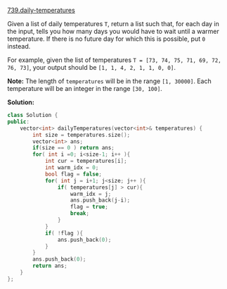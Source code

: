 [739.daily-temperatures](https://leetcode.com/problems/daily-temperatures/)  

Given a list of daily temperatures `T`, return a list such that, for each day in the input, tells you how many days you would have to wait until a warmer temperature. If there is no future day for which this is possible, put `0` instead.

For example, given the list of temperatures `T = [73, 74, 75, 71, 69, 72, 76, 73]`, your output should be `[1, 1, 4, 2, 1, 1, 0, 0]`.

**Note:** The length of `temperatures` will be in the range `[1, 30000]`. Each temperature will be an integer in the range `[30, 100]`.  



**Solution:**  

```cpp
class Solution {
public:
    vector<int> dailyTemperatures(vector<int>& temperatures) {
        int size = temperatures.size();
        vector<int> ans;
        if(size == 0 ) return ans;
        for( int i =0; i<size-1; i++ ){
            int cur = temperatures[i];
            int warm_idx = 0;
            bool flag = false;
            for( int j = i+1; j<size; j++ ){
                if( temperatures[j] > cur){
                    warm_idx = j;
                    ans.push_back(j-i);
                    flag = true;
                    break;
                }
            }
            if( !flag ){
                ans.push_back(0);
            }
        }
        ans.push_back(0);
        return ans;
    }
};
```
      